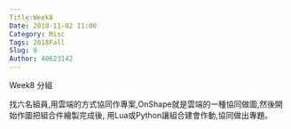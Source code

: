 ```yaml
---
Title:Week8
Date: 2018-11-02 11:00
Category: Misc
Tags: 2018Fall
Slug: 8
Author: 40623142
---
```


Week8 分組

<!-- PELICAN_END_SUMMARY -->


找六名組員,用雲端的方式協同作專案,OnShape就是雲端的一種協同做圖,然後開始作圖把組合件繪製完成後, 用Lua或Python讓組合建會作動,協同做出專題。



